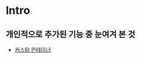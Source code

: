 # Intro

## 개인적으로 추가된 기능 중 눈여겨 본 것

- [커스텀 컨테이너](https://vuepress2.netlify.app/reference/default-theme/markdown.html#custom-containers)
